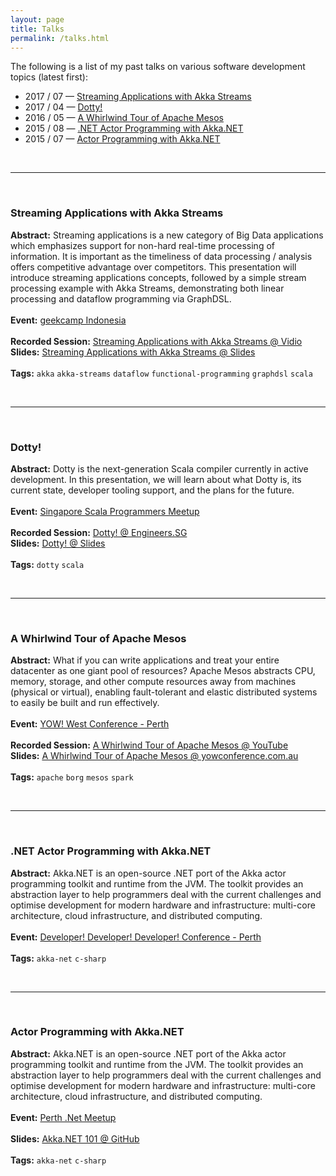 ```yaml
---
layout: page
title: Talks
permalink: /talks.html
---
```


The following is a list of my past talks on various software development topics (latest first):

* 2017 / 07 &mdash; [Streaming Applications with Akka Streams](#streaming-applications-with-akka-streams)
* 2017 / 04 &mdash; [Dotty!](#dotty)
* 2016 / 05 &mdash; [A Whirlwind Tour of Apache Mesos](#a-whirlwind-tour-of-apache-mesos)
* 2015 / 08 &mdash; [.NET Actor Programming with Akka.NET](#net-actor-programming-with-akkanet)
* 2015 / 07 &mdash; [Actor Programming with Akka.NET](#actor-programming-with-akkanet)

<br>

---

<br>

### Streaming Applications with Akka Streams
**Abstract:** Streaming applications is a new category of Big Data applications which emphasizes support for non-hard real-time processing of information. It is important as the timeliness of data processing / analysis offers competitive advantage over competitors. This presentation will introduce streaming applications concepts, followed by a simple stream processing example with Akka Streams, demonstrating both linear processing and dataflow programming via GraphDSL.
<br><br>
**Event:** [geekcamp Indonesia](https://www.geekcamp.id/)
<br><br>
**Recorded Session:** [Streaming Applications with Akka Streams @ Vidio](https://www.vidio.com/watch/793734-streaming-applications-with-akka-streams-herdy-handoko)<br>
**Slides:** [Streaming Applications with Akka Streams @ Slides](https://slides.com/hhandoko/streaming-applications/) 
<br><br>
**Tags:** `akka` `akka-streams` `dataflow` `functional-programming` `graphdsl` `scala`

<br>

---

<br>

### Dotty!
**Abstract:** Dotty is the next-generation Scala compiler currently in active development. In this presentation, we will learn about what Dotty is, its current state, developer tooling support, and the plans for the future.
<br><br>
**Event:** [Singapore Scala Programmers Meetup](https://www.meetup.com/Singapore-Scala-Programmers/events/238821807/)
<br><br>
**Recorded Session:** [Dotty! @ Engineers.SG](https://engineers.sg/video/dotty-singapore-scala-programmers--1653)<br>
**Slides:** [Dotty! @ Slides](http://slides.com/hhandoko/scala-meetup-sg-2017-04-dotty) 
<br><br>
**Tags:** `dotty` `scala`

<br>

---

<br>

### A Whirlwind Tour of Apache Mesos
**Abstract:** What if you can write applications and treat your entire datacenter as one giant pool of resources? Apache Mesos abstracts CPU, memory, storage, and other compute resources away from machines (physical or virtual), enabling fault-tolerant and elastic distributed systems to easily be built and run effectively.
<br><br>
**Event:** [YOW! West Conference - Perth](http://west.yowconference.com.au/archive-2016/herdy-handoko/)
<br><br>
**Recorded Session:** [A Whirlwind Tour of Apache Mesos @ YouTube](https://www.youtube.com/watch?v=BaWyUjTJXuA&list=PLIpl4GKFQR6cT9WOLOwvVkMm7UP89-sUX&index=20)<br>
**Slides:** [A Whirlwind Tour of Apache Mesos @ yowconference.com.au](http://yowconference.com.au/slides/yowwest2016/Handoko-ApacheMesosTour.pdf)
<br><br>
**Tags:** `apache` `borg` `mesos` `spark`

<br>

---

<br>

### .NET Actor Programming with Akka.NET
**Abstract:** Akka.NET is an open-source .NET port of the Akka actor programming toolkit and runtime from the JVM. The toolkit provides an abstraction layer to help programmers deal with the current challenges and optimise development for modern hardware and infrastructure: multi-core architecture, cloud infrastructure, and distributed computing.
<br><br>
**Event:** [Developer! Developer! Developer! Conference - Perth](http://lanyrd.com/2015/dddperth/sdqhzb/)
<br><br>
**Tags:** `akka-net` `c-sharp`

<br>

---

<br>

### Actor Programming with Akka.NET
**Abstract:** Akka.NET is an open-source .NET port of the Akka actor programming toolkit and runtime from the JVM. The toolkit provides an abstraction layer to help programmers deal with the current challenges and optimise development for modern hardware and infrastructure: multi-core architecture, cloud infrastructure, and distributed computing.
<br><br>
**Event:** [Perth .Net Meetup](https://www.meetup.com/PerthDotNet/events/223510992/)
<br><br>
**Slides:** [Akka.NET 101 @ GitHub](https://github.com/hhandoko/akka-dotnet-101/raw/master/resources/Akka-dot-NET-101.pdf)
<br><br>
**Tags:** `akka-net` `c-sharp`
